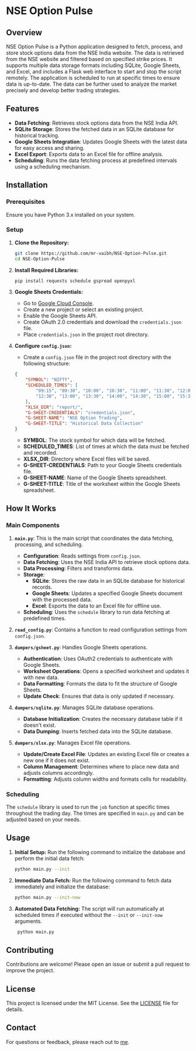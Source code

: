 # NSE Option Pulse

## Overview

NSE Option Pulse is a Python application designed to fetch, process, and store stock options data from the NSE India website. The data is retrieved from the NSE website and filtered based on specified strike prices. It supports multiple data storage formats including SQLite, Google Sheets, and Excel, and includes a Flask web interface to start and stop the script remotely. The application is scheduled to run at specific times to ensure data is up-to-date. The data can be further used to analyze the market precisely and develop better trading strategies.

## Features

- **Data Fetching**: Retrieves stock options data from the NSE India API.
- **SQLite Storage**: Stores the fetched data in an SQLite database for historical tracking.
- **Google Sheets Integration**: Updates Google Sheets with the latest data for easy access and sharing.
- **Excel Export**: Exports data to an Excel file for offline analysis.
- **Scheduling**: Runs the data fetching process at predefined intervals using a scheduling mechanism.

## Installation

### Prerequisites

Ensure you have Python 3.x installed on your system.

### Setup

1. **Clone the Repository:**

    ```bash
    git clone https://github.com/mr-vaibh/NSE-Option-Pulse.git
    cd NSE-Option-Pulse
    ```

2. **Install Required Libraries:**

    ```bash
    pip install requests schedule gspread openpyxl
    ```

3. **Google Sheets Credentials:**
   - Go to [Google Cloud Console](https://console.cloud.google.com/).
   - Create a new project or select an existing project.
   - Enable the Google Sheets API.
   - Create OAuth 2.0 credentials and download the `credentials.json` file.
   - Place `credentials.json` in the project root directory.

4. **Configure `config.json`:**
   - Create a `config.json` file in the project root directory with the following structure:

    ```json
    {
        "SYMBOL": "NIFTY",
        "SCHEDULED_TIMES": [
            "09:15", "09:30", "10:00", "10:30", "11:00", "11:30", "12:00",
            "12:30", "13:00", "13:30", "14:00", "14:30", "15:00", "15:35"
        ],
        "XLSX_DIR": "report/",
        "G-SHEET-CREDENTIALS": "credentials.json",
        "G-SHEET-NAME": "NSE Option Trading",
        "G-SHEET-TITLE": "Historical Data Collection"
    }
    ```

    - **SYMBOL**: The stock symbol for which data will be fetched.
    - **SCHEDULED_TIMES**: List of times at which the data must be fetched and recorded.
    - **XLSX_DIR**: Directory where Excel files will be saved.
    - **G-SHEET-CREDENTIALS**: Path to your Google Sheets credentials file.
    - **G-SHEET-NAME**: Name of the Google Sheets spreadsheet.
    - **G-SHEET-TITLE**: Title of the worksheet within the Google Sheets spreadsheet.

## How It Works

### Main Components

1. **`main.py`**: This is the main script that coordinates the data fetching, processing, and scheduling.
    - **Configuration**: Reads settings from `config.json`.
    - **Data Fetching**: Uses the NSE India API to retrieve stock options data.
    - **Data Processing**: Filters and transforms data.
    - **Storage**:
        - **SQLite**: Stores the raw data in an SQLite database for historical records.
        - **Google Sheets**: Updates a specified Google Sheets document with the processed data.
        - **Excel**: Exports the data to an Excel file for offline use.
    - **Scheduling**: Uses the `schedule` library to run data fetching at predefined times.

2. **`read_config.py`**: Contains a function to read configuration settings from `config.json`.

3. **`dumpers/gsheet.py`**: Handles Google Sheets operations.
    - **Authentication**: Uses OAuth2 credentials to authenticate with Google Sheets.
    - **Worksheet Operations**: Opens a specified worksheet and updates it with new data.
    - **Data Formatting**: Formats the data to fit the structure of Google Sheets.
    - **Update Check**: Ensures that data is only updated if necessary.

4. **`dumpers/sqlite.py`**: Manages SQLite database operations.
    - **Database Initialization**: Creates the necessary database table if it doesn't exist.
    - **Data Dumping**: Inserts fetched data into the SQLite database.

5. **`dumpers/xlsx.py`**: Manages Excel file operations.
    - **Update/Create Excel File**: Updates an existing Excel file or creates a new one if it does not exist.
    - **Column Management**: Determines where to place new data and adjusts columns accordingly.
    - **Formatting**: Adjusts column widths and formats cells for readability.

### Scheduling

The `schedule` library is used to run the `job` function at specific times throughout the trading day. The times are specified in `main.py` and can be adjusted based on your needs.

## Usage

1. **Initial Setup:**
   Run the following command to initialize the database and perform the initial data fetch:

    ```bash
    python main.py --init
    ```

2. **Immediate Data Fetch:**
   Run the following command to fetch data immediately and initialize the database:

    ```bash
    python main.py --init-now
    ```

3. **Automated Data Fetching:**
   The script will run automatically at scheduled times if executed without the `--init` or `--init-now` arguments.

   ```bash
    python main.py
    ```

## Contributing

Contributions are welcome! Please open an issue or submit a pull request to improve the project.

## License

This project is licensed under the MIT License. See the [LICENSE](LICENSE) file for details.

## Contact

For questions or feedback, please reach out to [me](mailto:shuklavaibhav336@gmail.com).

